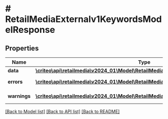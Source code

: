 # # RetailMediaExternalv1KeywordsModelResponse

## Properties

Name | Type | Description | Notes
------------ | ------------- | ------------- | -------------
**data** | [**\criteo\api\retailmedia\v2024_01\Model\RetailMediaExternalv1KeywordsModelResource**](RetailMediaExternalv1KeywordsModelResource.md) |  | [optional]
**errors** | [**\criteo\api\retailmedia\v2024_01\Model\RetailMediaExternalv1ProblemDetails[]**](RetailMediaExternalv1ProblemDetails.md) |  | [optional] [readonly]
**warnings** | [**\criteo\api\retailmedia\v2024_01\Model\RetailMediaExternalv1ProblemDetails[]**](RetailMediaExternalv1ProblemDetails.md) |  | [optional] [readonly]

[[Back to Model list]](../../README.md#models) [[Back to API list]](../../README.md#endpoints) [[Back to README]](../../README.md)
